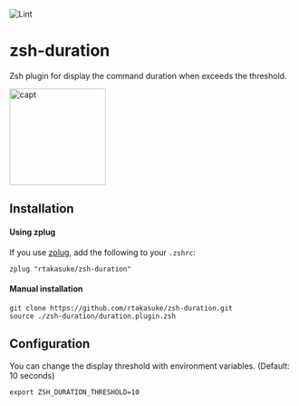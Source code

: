 ![Lint](https://github.com/rtakasuke/docker-duration/workflows/Lint/badge.svg)

# zsh-duration
Zsh plugin for display the command duration when exceeds the threshold.

<img width="170" alt="capt" src="https://user-images.githubusercontent.com/1833985/95013194-abea4a80-0679-11eb-9710-14fd29d5fec3.png">


## Installation
#### Using zplug
If you use [zplug](https://github.com/zplug/zplug), add the following to your `.zshrc`:
```
zplug "rtakasuke/zsh-duration"
```

#### Manual installation
```
git clone https://github.com/rtakasuke/zsh-duration.git
source ./zsh-duration/duration.plugin.zsh
```

## Configuration
You can change the display threshold with environment variables.
(Default: 10 seconds)
```
export ZSH_DURATION_THRESHOLD=10
```

